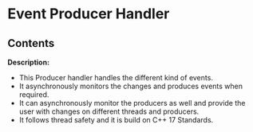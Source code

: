 # Event Producer Handler

## Contents

**Description:**

* This Producer handler handles the different kind of events.
* It asynchronously monitors the changes and produces events when required.
* It can asynchronously monitor the producers as well and provide the user with changes on different threads and producers.
* It follows thread safety and it is build on C++ 17 Standards.
